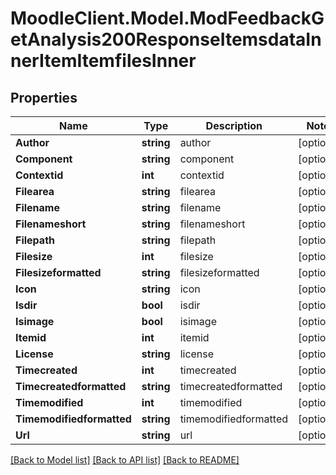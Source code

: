 # MoodleClient.Model.ModFeedbackGetAnalysis200ResponseItemsdataInnerItemItemfilesInner

## Properties

Name | Type | Description | Notes
------------ | ------------- | ------------- | -------------
**Author** | **string** | author | [optional] 
**Component** | **string** | component | [optional] 
**Contextid** | **int** | contextid | [optional] 
**Filearea** | **string** | filearea | [optional] 
**Filename** | **string** | filename | [optional] 
**Filenameshort** | **string** | filenameshort | [optional] 
**Filepath** | **string** | filepath | [optional] 
**Filesize** | **int** | filesize | [optional] 
**Filesizeformatted** | **string** | filesizeformatted | [optional] 
**Icon** | **string** | icon | [optional] 
**Isdir** | **bool** | isdir | [optional] 
**Isimage** | **bool** | isimage | [optional] 
**Itemid** | **int** | itemid | [optional] 
**License** | **string** | license | [optional] 
**Timecreated** | **int** | timecreated | [optional] 
**Timecreatedformatted** | **string** | timecreatedformatted | [optional] 
**Timemodified** | **int** | timemodified | [optional] 
**Timemodifiedformatted** | **string** | timemodifiedformatted | [optional] 
**Url** | **string** | url | [optional] 

[[Back to Model list]](../README.md#documentation-for-models) [[Back to API list]](../README.md#documentation-for-api-endpoints) [[Back to README]](../README.md)

